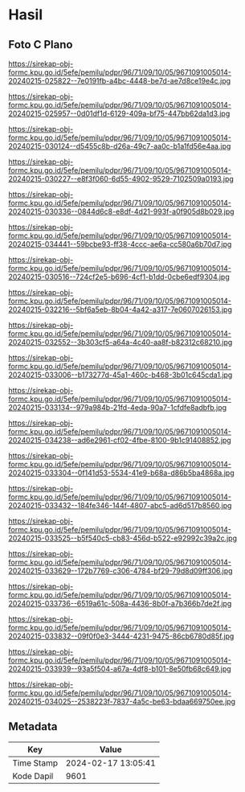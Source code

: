 # Hasil

## Foto C Plano

https://sirekap-obj-formc.kpu.go.id/5efe/pemilu/pdpr/96/71/09/10/05/9671091005014-20240215-025822--7e0191fb-a4bc-4448-be7d-ae7d8ce19e4c.jpg

https://sirekap-obj-formc.kpu.go.id/5efe/pemilu/pdpr/96/71/09/10/05/9671091005014-20240215-025957--0d01df1d-6129-409a-bf75-447bb62da1d3.jpg

https://sirekap-obj-formc.kpu.go.id/5efe/pemilu/pdpr/96/71/09/10/05/9671091005014-20240215-030124--d5455c8b-d26a-49c7-aa0c-b1a1fd56e4aa.jpg

https://sirekap-obj-formc.kpu.go.id/5efe/pemilu/pdpr/96/71/09/10/05/9671091005014-20240215-030227--e8f3f060-6d55-4902-9529-7102509a0193.jpg

https://sirekap-obj-formc.kpu.go.id/5efe/pemilu/pdpr/96/71/09/10/05/9671091005014-20240215-030336--0844d6c8-e8df-4d21-993f-a0f905d8b029.jpg

https://sirekap-obj-formc.kpu.go.id/5efe/pemilu/pdpr/96/71/09/10/05/9671091005014-20240215-034441--59bcbe93-ff38-4ccc-ae6a-cc580a6b70d7.jpg

https://sirekap-obj-formc.kpu.go.id/5efe/pemilu/pdpr/96/71/09/10/05/9671091005014-20240215-030516--724cf2e5-b696-4cf1-b1dd-0cbe6edf9304.jpg

https://sirekap-obj-formc.kpu.go.id/5efe/pemilu/pdpr/96/71/09/10/05/9671091005014-20240215-032216--5bf6a5eb-8b04-4a42-a317-7e0607026153.jpg

https://sirekap-obj-formc.kpu.go.id/5efe/pemilu/pdpr/96/71/09/10/05/9671091005014-20240215-032552--3b303cf5-a64a-4c40-aa8f-b82312c68210.jpg

https://sirekap-obj-formc.kpu.go.id/5efe/pemilu/pdpr/96/71/09/10/05/9671091005014-20240215-033006--b173277d-45a1-460c-b468-3b01c645cda1.jpg

https://sirekap-obj-formc.kpu.go.id/5efe/pemilu/pdpr/96/71/09/10/05/9671091005014-20240215-033134--979a984b-21fd-4eda-90a7-1cfdfe8adbfb.jpg

https://sirekap-obj-formc.kpu.go.id/5efe/pemilu/pdpr/96/71/09/10/05/9671091005014-20240215-034238--ad6e2961-cf02-4fbe-8100-9b1c91408852.jpg

https://sirekap-obj-formc.kpu.go.id/5efe/pemilu/pdpr/96/71/09/10/05/9671091005014-20240215-033304--0f141d53-5534-41e9-b68a-d86b5ba4868a.jpg

https://sirekap-obj-formc.kpu.go.id/5efe/pemilu/pdpr/96/71/09/10/05/9671091005014-20240215-033432--184fe346-144f-4807-abc5-ad6d517b8560.jpg

https://sirekap-obj-formc.kpu.go.id/5efe/pemilu/pdpr/96/71/09/10/05/9671091005014-20240215-033525--b5f540c5-cb83-456d-b522-e92992c39a2c.jpg

https://sirekap-obj-formc.kpu.go.id/5efe/pemilu/pdpr/96/71/09/10/05/9671091005014-20240215-033629--172b7769-c306-4784-bf29-79d8d09ff306.jpg

https://sirekap-obj-formc.kpu.go.id/5efe/pemilu/pdpr/96/71/09/10/05/9671091005014-20240215-033736--6519a61c-508a-4436-8b0f-a7b366b7de2f.jpg

https://sirekap-obj-formc.kpu.go.id/5efe/pemilu/pdpr/96/71/09/10/05/9671091005014-20240215-033832--09f0f0e3-3444-4231-9475-86cb6780d85f.jpg

https://sirekap-obj-formc.kpu.go.id/5efe/pemilu/pdpr/96/71/09/10/05/9671091005014-20240215-033939--93a5f504-a67a-4df8-b101-8e50fb68c649.jpg

https://sirekap-obj-formc.kpu.go.id/5efe/pemilu/pdpr/96/71/09/10/05/9671091005014-20240215-034025--2538223f-7837-4a5c-be63-bdaa669750ee.jpg


## Metadata

| Key        | Value               |
| ---------- | ------------------- |
| Time Stamp | 2024-02-17 13:05:41 |
| Kode Dapil | 9601                |



